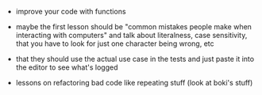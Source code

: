 - improve your code with functions

- maybe the first lesson should be "common mistakes people make when interacting with computers" and talk about literalness, case sensitivity, that you have to look for just one character being wrong, etc

- that they should use the actual use case in the tests and just paste it into the editor to see what's logged

- lessons on refactoring bad code like repeating stuff (look at boki's stuff)
